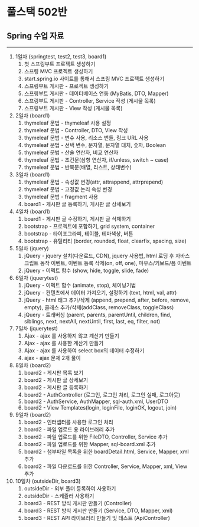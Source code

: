 # 풀스택 502반
## Spring 수업 자료

---

1. 1일차 (springtest, test2, test3, board1)
	1. 첫 스프링부트 프로젝트 생성하기
	2. 스프링 MVC 프로젝트 생성하기
	3. start.spring.io 사이트를 통해서 스프링 MVC 프로젝트 생성하기
	4. 스프링부트 게시판 - 프로젝트 생성하기
	5. 스프링부트 게시판 - 데이터베이스 연동 (MyBatis, DTO, Mapper)
	6. 스프링부트 게시판 - Controller, Service 작성 (게시물 목록)
	7. 스프링부트 게시판 - View 작성 (게시물 목록)
2. 2일차 (board1)
	1. thymeleaf 문법 - thymeleaf 사용 설정
	2. thymeleaf 문법 - Controller, DTO, View 작성
	3. thymeleaf 문법 - 변수 사용, 리소스 번들, 링크 URL 사용
	4. thymeleaf 문법 - 선택 변수, 문자열, 문자열 대치, 숫자, Boolean
	5. thymeleaf 문법 - 산술 연산자, 비교 연산자
	6. thymeleaf 문법 - 조건문(삼항 연산자, if/unless, switch ~ case)
	7. thymeleaf 문법 - 반복문(배열, 리스트, 상태변수)
3. 3일차 (board1)
	1. thymeleaf 문법 - 속성값 변경(attr, attrappend, attrprepend)
	2. thymeleaf 문법 - 고정값 논리 속성 변경
	3. thymeleaf 문법 - fragment 사용
	4. board1 - 게시판 글 등록하기, 게시판 글 상세보기
4. 4일차 (board1)
	1. board1 - 게시판 글 수정하기, 게시판 글 삭제하기
	2. bootstrap - 프로젝트에 포함하기, grid system, container
	3. bootstrap - 타이포그라피, 테이블, 테마색상, 버튼
	4. bootstrap - 유틸리티 (border, rounded, float, clearfix, spacing, size)
5. 5일차 (jquery)
	1. jQuery - jquery 설치(다운로드, CDN), jquery 사용법, html 로딩 후 자바스크립트 동작 이벤트, 이벤트 등록 삭제(on, off, one), 마우스/키보드/폼 이벤트
	2. jQuery - 이펙트 함수 (show, hide, toggle, slide, fade)
6. 6일차 (jquerytest)
	1. jQuery - 이펙트 함수 (animate, stop), 체이닝기법
	2. jQuery - 컨텐츠에서 데이터 가져오기, 설정하기 (text, html, val, attr)
	3. jQuery - html 태그 추가/삭제 (append, prepend, after, before, remove, empty), 클래스 추가/삭제(addClass, removeClass, toggleClass)
	4. jQuery - 트래버싱 (parent, parents, parentUntil, children, find, siblings, next, nextAll, nextUntil, first, last, eq, filter, not)
7. 7일차 (jquerytest)
	1. Ajax - ajax 를 사용하지 않고 계산기 만들기
	2. Ajax - ajax 를 사용한 계산기 만들기
	3. Ajax - ajax 를 사용하여 select box의 데이터 수정하기
	4. ajax - ajax 문제 2개 풀이
8. 8일차 (board2)
	1. board2 - 게시판 목록 보기
	2. board2 - 게시판 글 상세보기
	3. board2 - 게시판 글 등록하기
	4. board2 - AuthController (로그인, 로그인 처리, 로그인 실패, 로그아웃)
	5. board2 - AuthService, AuthMapper, sql-auth.xml, UserDTO
	6. board2 - View Templates(login, loginFile, loginOK, logout, join)
9. 9일차 (board2)
	1. board2 - 인터셉터를 사용한 로그인 처리
	2. board2 - 파일 업로드 용 라이브러리 추가
	3. board2 - 파일 업로드를 위한 FileDTO, Controller, Service 추가
	4. board2 - 파일 업로드를 위한 Mapper, sql-board.xml 추가
	5. board2 - 첨부파일 목록을 위한 boardDetail.html, Service, Mapper, xml 추가
	6. board2 - 파일 다운로드를 위한 Controller, Service, Mapper, xml, View 추가
10. 10일차 (outsideDir, board3)
	1. outsideDir - 외부 폴더 등록하여 사용하기
	2. outsideDir - 스케쥴러 사용하기
	3. board3 - REST 방식 게시판 만들기 (Controller)
	4. board3 - REST 방식 게시판 만들기 (Service, DTO, Mapper, xml)
	5. board3 - REST API 라이브러리 만들기 및 테스트 (ApiController)
